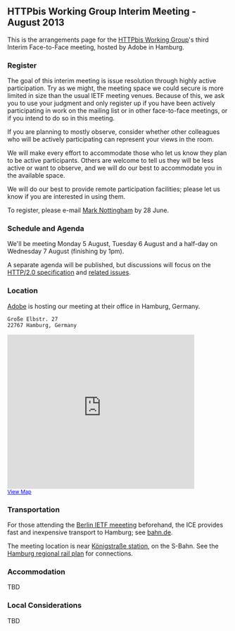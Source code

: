 
## HTTPbis Working Group Interim Meeting - August 2013

This is the arrangements page for the [HTTPbis Working
Group](http://trac.tools.ietf.org/wg/httpbis/trac/wiki)'s third Interim
Face-to-Face meeting, hosted by Adobe in Hamburg.

### Register

The goal of this interim meeting is issue resolution through highly active
participation. Try as we might, the meeting space we could secure is more
limited in size than the usual IETF meeting venues. Because of this, we ask you
to use your judgment and only register up if you have been actively
participating in work on the mailing list or in other face-to-face meetings, or
if you intend to do so in this meeting.

If you are planning to mostly observe, consider whether other colleagues who
will be actively participating can represent your views in the room.

We will make every effort to accommodate those who let us know they plan to be
active participants. Others are welcome to tell us they will be less active or
want to observe, and we will do our best to accommodate you in the available
space.

We will do our best to provide remote participation facilities; please let us
know if you are interested in using them.

To register, please e-mail [Mark Nottingham](mailto:mnot@mnot.net) by 28 June.

### Schedule and Agenda

We'll be meeting Monday 5 August, Tuesday 6 August and a half-day on Wednesday
7 August (finishing by 1pm).

A separate agenda will be published, but discussions will focus on the
[HTTP/2.0 specification](http://http2.github.io/http2-spec/) and [related
issues](https://github.com/http2/http2-spec/issues).

### Location

[Adobe](https://www.facebook.com/AdobeHamburg) is hosting our meeting
at their office in Hamburg, Germany.

    Große Elbstr. 27
    22767 Hamburg, Germany

<iframe width="425" height="350" frameborder="0" scrolling="no" marginheight="0" marginwidth="0" src="https://maps.google.com/maps?client=safari&amp;q=Gro%C3%9Fe+Elbstr.+2722767+Hamburg,+Germany&amp;oe=UTF-8&amp;ie=UTF8&amp;hq=&amp;hnear=Gro%C3%9Fe+Elbstra%C3%9Fe,+22767+Hamburg,+Germany&amp;t=m&amp;z=14&amp;ll=53.544592,9.938685&amp;output=embed"></iframe><br /><small><a href="https://maps.google.com/maps?client=safari&amp;q=Gro%C3%9Fe+Elbstr.+2722767+Hamburg,+Germany&amp;oe=UTF-8&amp;ie=UTF8&amp;hq=&amp;hnear=Gro%C3%9Fe+Elbstra%C3%9Fe,+22767+Hamburg,+Germany&amp;t=m&amp;z=14&amp;ll=53.544592,9.938685&amp;source=embed" style="color:#0000FF;text-align:left">View Map</a></small>


### Transportation

For those attending the [Berlin IETF meeeting](http://www.ietf.org/meeting/87/index.html) beforehand, the ICE provides fast and inexpensive transport to Hamburg; see [bahn.de](http://reiseauskunft.bahn.de/bin/query.exe/en?revia=yes&existOptimizePrice=1&country=USA&dbkanal_007=L01_S01_D001_KIN0001_qf-bahn_LZ003&ignoreTypeCheck=yes&S=Berlin+Hbf&REQ0JourneyStopsSID=A%3D1%40O%3DBerlin+Hbf%40X%3D13369548%40Y%3D52525589%40U%3D80%40L%3D008011160%40B%3D1%40p%3D1368556572%40&REQ0JourneyStopsS0A=7&Z=Hamburg+Hbf&REQ0JourneyStopsZID=A%3D1%40O%3DHamburg+Hbf%40X%3D10006908%40Y%3D53552732%40U%3D80%40L%3D008002549%40B%3D1%40p%3D1368556572%40&REQ0JourneyStopsZ0A=7&trip-type=single&date=Sa%2C+03.08.13&time=10%3A00&timesel=depart&returnTimesel=depart&optimize=0&travelProfile=-1&adult-number=1&children-number=0&infant-number=0&tariffTravellerType.1=E&tariffTravellerReductionClass.1=0&tariffTravellerAge.1=&qf-trav-bday-1=&tariffTravellerReductionClass.2=0&tariffTravellerReductionClass.3=0&tariffTravellerReductionClass.4=0&tariffTravellerReductionClass.5=0&tariffClass=2&start=1&qf.bahn.button.suchen=).

The meeting location is near [Königstraße station](http://en.wikipedia.org/wiki/Königstrasse_station), on the S-Bahn. See the [Hamburg regional rail plan](http://www.hvv.de//en/timetables-lines-routes/plans-line-route-networks/usar/) for connections.


### Accommodation

TBD


### Local Considerations

TBD
